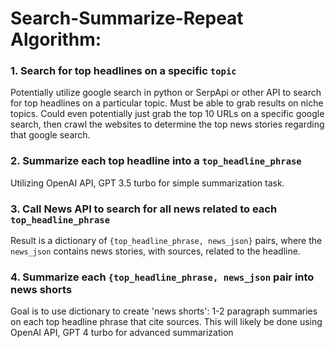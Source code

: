 # Search-Summarize-Repeat Algorithm:

### 1. Search for top headlines on a specific `topic`
Potentially utilize google search in python or SerpApi or other API to search for top headlines on a particular topic. Must be able to grab results on niche topics. Could even potentially just grab the top 10 URLs on a specific google search, then crawl the websites to determine the top news stories regarding that google search.

### 2. Summarize each top headline into a `top_headline_phrase`
Utilizing OpenAI API, GPT 3.5 turbo for simple summarization task.

### 3. Call News API to search for all news related to each `top_headline_phrase`
Result is a dictionary of `{top_headline_phrase, news_json}` pairs, where the `news_json` contains news stories, with sources, related to the headline.

### 4. Summarize each `{top_headline_phrase, news_json` pair into news shorts
Goal is to use dictionary to create 'news shorts': 1-2 paragraph summaries on each top headline phrase that cite sources. This will likely be done using OpenAI API, GPT 4 turbo for advanced summarization
